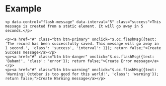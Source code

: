 # Example

    <p data-control="flash-message" data-interval="5" class="success">This message is created from a static element. It will go away in 5 seconds.</p>

    <p><a href="#" class="btn btn-primary" onclick="$.oc.flashMsg({text: 'The record has been successfully saved. This message will go away in 1 second.', 'class': 'success', 'interval': 1}); return false;">Create Success message</a></p>
    <p><a href="#" class="btn btn-danger" onclick="$.oc.flashMsg({text: 'Babam!', 'class': 'error'}); return false;">Create Error message</a></p>
    <p><a href="#" class="btn btn-warning" onclick="$.oc.flashMsg({text: 'Warning! October is too good for this world!', 'class': 'warning'}); return false;">Create Warning message</a></p>
